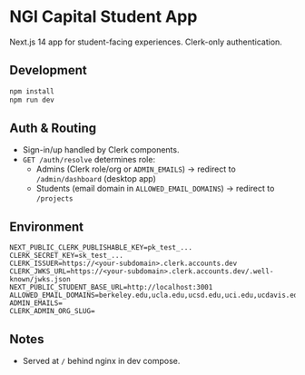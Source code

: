 # NGI Capital Student App

Next.js 14 app for student-facing experiences. Clerk-only authentication.

## Development
```bash
npm install
npm run dev
```

## Auth & Routing
- Sign-in/up handled by Clerk components.
- `GET /auth/resolve` determines role:
  - Admins (Clerk role/org or `ADMIN_EMAILS`) → redirect to `/admin/dashboard` (desktop app)
  - Students (email domain in `ALLOWED_EMAIL_DOMAINS`) → redirect to `/projects`

## Environment
```env
NEXT_PUBLIC_CLERK_PUBLISHABLE_KEY=pk_test_...
CLERK_SECRET_KEY=sk_test_...
CLERK_ISSUER=https://<your-subdomain>.clerk.accounts.dev
CLERK_JWKS_URL=https://<your-subdomain>.clerk.accounts.dev/.well-known/jwks.json
NEXT_PUBLIC_STUDENT_BASE_URL=http://localhost:3001
ALLOWED_EMAIL_DOMAINS=berkeley.edu,ucla.edu,ucsd.edu,uci.edu,ucdavis.edu,ucsb.edu,ucsc.edu,ucr.edu,ucmerced.edu
ADMIN_EMAILS=
CLERK_ADMIN_ORG_SLUG=
```

## Notes
- Served at `/` behind nginx in dev compose.

